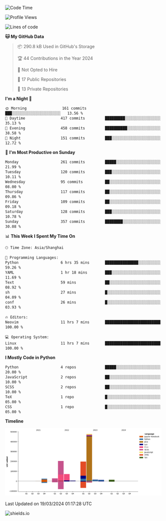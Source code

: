 <!--START_SECTION:waka-->
![Code Time](http://img.shields.io/badge/Code%20Time-387%20hrs%2040%20mins-blue)

![Profile Views](http://img.shields.io/badge/Profile%20Views-0-blue)

![Lines of code](https://img.shields.io/badge/From%20Hello%20World%20I%27ve%20Written-1.1%20million%20lines%20of%20code-blue)

**🐱 My GitHub Data** 

> 📦 290.8 kB Used in GitHub's Storage 
 > 
> 🏆 44 Contributions in the Year 2024
 > 
> 🚫 Not Opted to Hire
 > 
> 📜 17 Public Repositories 
 > 
> 🔑 13 Private Repositories 
 > 
**I'm a Night 🦉** 

```text
🌞 Morning                161 commits         ███░░░░░░░░░░░░░░░░░░░░░░   13.56 % 
🌆 Daytime                417 commits         █████████░░░░░░░░░░░░░░░░   35.13 % 
🌃 Evening                458 commits         ██████████░░░░░░░░░░░░░░░   38.58 % 
🌙 Night                  151 commits         ███░░░░░░░░░░░░░░░░░░░░░░   12.72 % 
```
📅 **I'm Most Productive on Sunday** 

```text
Monday                   261 commits         █████░░░░░░░░░░░░░░░░░░░░   21.99 % 
Tuesday                  120 commits         ███░░░░░░░░░░░░░░░░░░░░░░   10.11 % 
Wednesday                95 commits          ██░░░░░░░░░░░░░░░░░░░░░░░   08.00 % 
Thursday                 117 commits         ██░░░░░░░░░░░░░░░░░░░░░░░   09.86 % 
Friday                   109 commits         ██░░░░░░░░░░░░░░░░░░░░░░░   09.18 % 
Saturday                 128 commits         ███░░░░░░░░░░░░░░░░░░░░░░   10.78 % 
Sunday                   357 commits         ████████░░░░░░░░░░░░░░░░░   30.08 % 
```


📊 **This Week I Spent My Time On** 

```text
🕑︎ Time Zone: Asia/Shanghai

💬 Programming Languages: 
Python                   6 hrs 35 mins       ███████████████░░░░░░░░░░   59.26 % 
YAML                     1 hr 18 mins        ███░░░░░░░░░░░░░░░░░░░░░░   11.69 % 
Text                     59 mins             ██░░░░░░░░░░░░░░░░░░░░░░░   08.92 % 
sh                       27 mins             █░░░░░░░░░░░░░░░░░░░░░░░░   04.09 % 
conf                     26 mins             █░░░░░░░░░░░░░░░░░░░░░░░░   03.93 % 

🔥 Editors: 
Neovim                   11 hrs 7 mins       █████████████████████████   100.00 % 

💻 Operating System: 
Linux                    11 hrs 7 mins       █████████████████████████   100.00 % 
```

**I Mostly Code in Python** 

```text
Python                   4 repos             █████░░░░░░░░░░░░░░░░░░░░   20.00 % 
JavaScript               2 repos             ██░░░░░░░░░░░░░░░░░░░░░░░   10.00 % 
SCSS                     2 repos             ██░░░░░░░░░░░░░░░░░░░░░░░   10.00 % 
TeX                      1 repo              █░░░░░░░░░░░░░░░░░░░░░░░░   05.00 % 
CSS                      1 repo              █░░░░░░░░░░░░░░░░░░░░░░░░   05.00 % 
```



**Timeline**

![Lines of Code chart](https://raw.githubusercontent.com/kopp4/kopp4/main/assets/bar_graph.png)


 Last Updated on 19/03/2024 01:17:28 UTC
<!--END_SECTION:waka-->
![shields.io](https://img.shields.io/github/commit-activity/w/kopp4/kopp4?color=g&label=abusing%20bot&style=flat-square)
